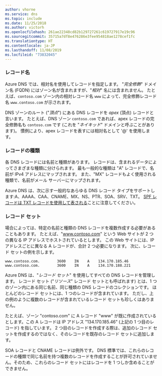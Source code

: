 ```yaml
---
author: vhorne
ms.service: dns
ms.topic: include
ms.date: 11/25/2018
ms.author: victorh
ms.openlocfilehash: 261ae22348cd82b129727261c619727917e19c96
ms.sourcegitcommit: 35715a7df8e476286e3fee954818ae1278cef1fc
ms.translationtype: HT
ms.contentlocale: ja-JP
ms.lasthandoff: 11/08/2019
ms.locfileid: "73832045"
---
```

### <a name="record-names"></a>レコード名

Azure DNS では、相対名を使用してレコードを指定します。 "*完全修飾*" ドメイン名 (FQDN) にはゾーン名が含まれますが、"*相対*" 名には含まれません。 たとえば、`contoso.com` ゾーン内の相対レコード名 `www` によって、完全修飾レコード名 `www.contoso.com` が示されます。

DNS ゾーンのルート ("*頂点*") にある DNS レコードを *apex* (頂点) レコードと言います。 たとえば、DNS ゾーン `contoso.com` であれば、apex レコードの完全修飾名も `contoso.com` です (これを "*ネイキッド*" ドメインと呼ぶことがあります)。  慣例により、apex レコードを表すには相対名として '\@' を使用します。

### <a name="record-types"></a>レコードの種類

各 DNS レコードには名前と種類があります。 レコードは、含まれるデータによってさまざまな種類に分けられます。 最も一般的な種類は "A" レコードで、名前が IPv4 アドレスにマップされます。 また、"MX" レコードもよく使用される種類で、名前がメール サーバーにマップされます。

Azure DNS は、次に示す一般的なあらゆる DNS レコード タイプをサポートします:A、AAAA、CAA、CNAME、MX、NS、PTR、SOA、SRV、TXT。 [SPF レコードは TXT レコードを使用して表される](../articles/dns/dns-zones-records.md#spf-records)ことに注意してください。

### <a name="record-sets"></a>レコード セット

場合によっては、特定の名前と種類の DNS レコードを複数作成する必要があることもあります。 たとえば、"www.contoso.com" という Web サイトが 2 つの異なる IP アドレスでホストされているとします。 この Web サイトには、IP アドレスごとに異なる A レコードが、合計 2 つ必要になります。 次に、レコード セットの例を示します。

    www.contoso.com.        3600    IN    A    134.170.185.46
    www.contoso.com.        3600    IN    A    134.170.188.221

Azure DNS は、"*レコード セット*" を使用してすべての DNS レコードを管理します。 レコード セット ("*リソース*" レコード セットとも呼ばれます) とは、1 つのゾーン内にある同じ名前、同じ種類の DNS レコードのコレクションです。 ほとんどのレコード セットには、1 つのレコードが含まれています。 ただし、上の例のように複数のレコードが含まれているレコード セットも珍しくはありません。

たとえば、ゾーン "contoso.com" に A レコード "www" が既に作成されているとします。この A レコードは IP アドレス "134.170.185.46" (上記の 1 つ目のレコード) を指しています。  2 つ目のレコードを作成する際は、追加のレコード セットを作成するのではなく、そのレコードを既存のレコード セットに追加します。

SOA レコードと CNAME レコードは例外です。 DNS 標準では、これらのレコードの種類で同じ名前を持つ複数のレコードを作成することが許可されていません。そのため、これらのレコード セットにはレコードを 1 つしか含めることができません。